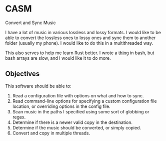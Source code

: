 CASM
====

Convert and Sync Music

I have a lot of music in various lossless and lossy formats.  I would like to
be able to convert the lossless ones to lossy ones and sync them to another
folder (usually my phone).  I would like to do this in a multithreaded way.

This also serves to help me learn Rust better.  I wrote a
[thing](https://github.com/m-wynn/cacm) in bash, but bash arrays are slow, and
I would like it to do more.

Objectives
----------

This software should be able to:

1. Read a configuration file with options on what and how to sync.
2. Read command-line options for specifying a custom configuration file
   location, or overriding options in the config file.
3. Scan music in the paths I specified using some sort of globbing or regex.
4. Determine if there is a newer valid copy in the destination.
5. Determine if the music should be converted, or simply copied.
6. Convert and copy in multiple threads.
